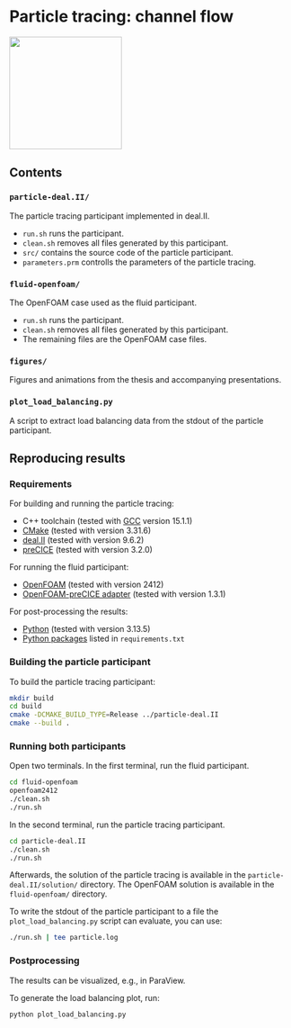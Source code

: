 # Particle tracing: channel flow
<img src="figures/flow_field.png" height="200">

## Contents

### `particle-deal.II/`
The particle tracing participant implemented in deal.II.
- `run.sh` runs the participant.
- `clean.sh` removes all files generated by this participant.
- `src/` contains the source code of the particle participant.
- `parameters.prm` controlls the parameters of the particle tracing.

### `fluid-openfoam/`
The OpenFOAM case used as the fluid participant.
- `run.sh` runs the participant.
- `clean.sh` removes all files generated by this participant.
- The remaining files are the OpenFOAM case files.

### `figures/`
Figures and animations from the thesis and accompanying presentations.

### `plot_load_balancing.py`
A script to extract load balancing data from the stdout of the particle participant.

## Reproducing results

### Requirements
For building and running the particle tracing:
- C++ toolchain (tested with [GCC](https://gcc.gnu.org/) version 15.1.1)
- [CMake](https://cmake.org/) (tested with version 3.31.6)
- [deal.II](https://www.dealii.org/) (tested with version 9.6.2)
- [preCICE](https://precice.org/) (tested with version 3.2.0)

For running the fluid participant:
- [OpenFOAM](https://www.openfoam.com/) (tested with version 2412)
- [OpenFOAM-preCICE adapter](https://github.com/precice/openfoam-adapter) (tested with version 1.3.1)

For post-processing the results:
- [Python](https://www.python.org/downloads/) (tested with version 3.13.5)
- [Python packages](https://packaging.python.org/en/latest/guides/installing-using-pip-and-virtual-environments/#using-a-requirements-file) listed in `requirements.txt`

### Building the particle participant
To build the particle tracing participant:
```sh
mkdir build
cd build
cmake -DCMAKE_BUILD_TYPE=Release ../particle-deal.II
cmake --build .
```

### Running both participants
Open two terminals.
In the first terminal, run the fluid participant.
```sh
cd fluid-openfoam
openfoam2412
./clean.sh
./run.sh
```
In the second terminal, run the particle tracing participant.
```sh
cd particle-deal.II
./clean.sh
./run.sh
```
Afterwards, the solution of the particle tracing is available in the `particle-deal.II/solution/` directory.
The OpenFOAM solution is available in the `fluid-openfoam/` directory.

To write the stdout of the particle participant to a file the `plot_load_balancing.py` script can evaluate, you can use:
```sh
./run.sh | tee particle.log
```

### Postprocessing
The results can be visualized, e.g., in ParaView.

To generate the load balancing plot, run:
```sh
python plot_load_balancing.py 
```
